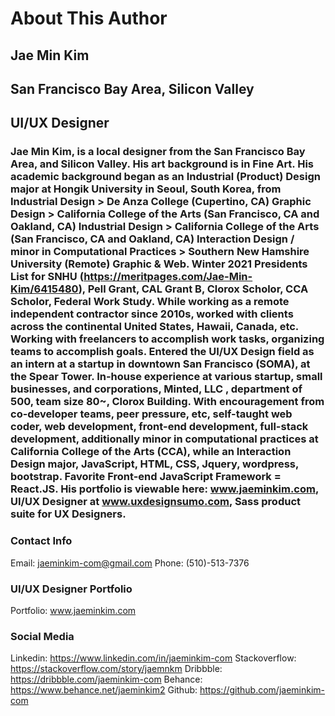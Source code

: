 # About This Author

## Jae Min Kim
## San Francisco Bay Area, Silicon Valley
## UI/UX Designer

### Jae Min Kim, is a local designer from the San Francisco Bay Area, and Silicon Valley. His art background is in Fine Art. His academic background began as an Industrial (Product) Design major at Hongik University in Seoul, South Korea, from Industrial Design > De Anza College (Cupertino, CA) Graphic Design > California College of the Arts (San Francisco, CA and Oakland, CA) Industrial Design > California College of the Arts (San Francisco, CA and Oakland, CA) Interaction Design / minor in Computational Practices > Southern New Hamshire University (Remote) Graphic & Web. Winter 2021 Presidents List for SNHU (https://meritpages.com/Jae-Min-Kim/6415480), Pell Grant, CAL Grant B, Clorox Scholor, CCA Scholor, Federal Work Study. While working as a remote independent contractor since 2010s, worked with clients across the continental United States, Hawaii, Canada, etc. Working with freelancers to accomplish work tasks, organizing teams to accomplish goals. Entered the UI/UX Design field as an intern at a startup in downtown San Francisco (SOMA), at the Spear Tower. In-house experience at various startup, small businesses, and corporations, Minted, LLC , department of 500, team size 80~, Clorox Building. With encouragement from co-developer teams, peer pressure, etc, self-taught web coder, web development, front-end development, full-stack development, additionally minor in computational practices at California College of the Arts (CCA), while an Interaction Design major, JavaScript, HTML, CSS, Jquery, wordpress, bootstrap. Favorite Front-end JavaScript Framework = React.JS. His portfolio is viewable here: www.jaeminkim.com, UI/UX Designer at www.uxdesignsumo.com, Sass product suite for UX Designers. 

### Contact Info
Email: jaeminkim-com@gmail.com
Phone: (510)-513-7376

### UI/UX Designer Portfolio
Portfolio: www.jaeminkim.com

### Social Media
Linkedin: https://www.linkedin.com/in/jaeminkim-com
Stackoverflow: https://stackoverflow.com/story/jaemnkm
Dribbble: https://dribbble.com/jaeminkim-com
Behance: https://www.behance.net/jaeminkim2
Github: https://github.com/jaeminkim-com
